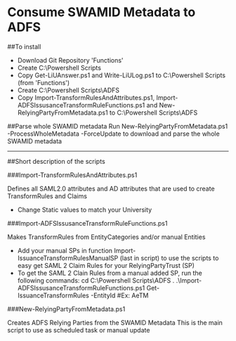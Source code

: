 # Consume SWAMID Metadata to ADFS

##To install
* Download Git Repository 'Functions'
* Create C:\Powershell Scripts
* Copy Get-LiUAnswer.ps1 and Write-LiULog.ps1 to C:\Powershell Scripts (from 'Functions')
* Create C:\Powershell Scripts\ADFS
* Copy Import-TransformRulesAndAttributes.ps1, Import-ADFSIssusanceTransformRuleFunctions.ps1 and New-RelyingPartyFromMetadata.ps1 to C:\Powershell Scripts\ADFS

##Parse whole SWAMID metadata
Run New-RelyingPartyFromMetadata.ps1 -ProcessWholeMetadata -ForceUpdate to download and parse the whole SWAMID metadata

---

##Short description of the scripts

###Import-TransformRulesAndAttributes.ps1

Defines all SAML2.0 attributes and AD attributes that are
used to create TransformRules and Claims

* Change Static values to match your University

###Import-ADFSIssusanceTransformRuleFunctions.ps1

Makes TransformRules from EntityCategories and/or manual Entities

* Add your manual SPs in function Import-IssuanceTransformRulesManualSP (last in script)
  to use the scripts to easy get SAML 2 Claim Rules for your RelyingPartyTrust (SP)
* To get the SAML 2 Clain Rules from a manual added SP, run the following commands:
  cd  C:\Powershell Scripts\ADFS
  . .\Import-ADFSIssusanceTransformRuleFunctions.ps1
  Get-IssuanceTransformRules -EntityId <EntityId> #Ex: AeTM

###New-RelyingPartyFromMetadata.ps1

Creates ADFS Relying Parties from the SWAMID Metadata
This is the main script to use as scheduled task or manual update